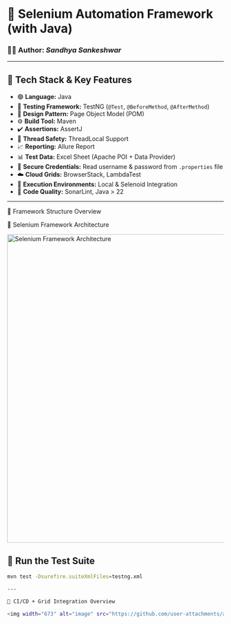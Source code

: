 # 🚀 Selenium Automation Framework (with Java)

### 👩‍💻 Author: *Sandhya Sankeshwar*

---

## 🧰 Tech Stack & Key Features

- 🟢 **Language:** Java  
- 🧪 **Testing Framework:** TestNG (`@Test`, `@BeforeMethod`, `@AfterMethod`)  
- 🧱 **Design Pattern:** Page Object Model (POM)  
- ⚙️ **Build Tool:** Maven  
- ✔️ **Assertions:** AssertJ  
- 🧵 **Thread Safety:** ThreadLocal Support  
- 📈 **Reporting:** Allure Report  
- 📊 **Test Data:** Excel Sheet (Apache POI + Data Provider)  
- 🔐 **Secure Credentials:** Read username & password from `.properties` file  
- ☁️ **Cloud Grids:** BrowserStack, LambdaTest  
- 🧪 **Execution Environments:** Local & Selenoid Integration  
- 🧹 **Code Quality:** SonarLint, Java > 22  

---




🧭 Framework Structure Overview

🧩 Selenium Framework Architecture

<img width="718" alt="Selenium Framework Architecture" src="https://github.com/user-attachments/assets/db57c178-d359-470b-9aa2-d9f0a21825fa" />

## 🏃 Run the Test Suite

```bash
mvn test -Dsurefire.suiteXmlFiles=testng.xml

---

🔄 CI/CD + Grid Integration Overview

<img width="673" alt="image" src="https://github.com/user-attachments/assets/dd07df31-2a7d-4a75-88f2-6fa25de6990c" />

